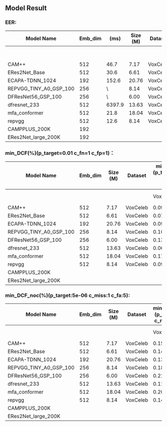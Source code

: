 ## Model Result



### EER:
| Model Name             | Emb_dim | (ms)     | Size (M) | Dataset  | EER(%)      |             |             |        |          |                  |                    |                   |        |        |           |
| ---------------------- | ------- |----------|----------| -------- | ----------- | ----------- | ----------- | ------ | -------- | ---------------- | ------------------ | ----------------- | ------ | ------ |---------- |
|                        |         |          |          |          | VoxCeleb1-O | VoxCeleb1-E | VoxCeleb1-H | CTI-10 | CNCeleb1 | 3Dspeaker-device | 3Dspeaker-distance | 3Dspeaker-dialect | male   | female | cti2-6000 |
| CAM++                  | 512     |   46.7   |   7.17   | VoxCeleb | 0.8669      | 1.1032      | 2.1703      | 4.1467 | 16.1814  | 25.0767          | 25.7347            | 23.7733           | 6.4626 | 10.333 |  10.4667  |
| ERes2Net_Base          | 512     |   30.6   |   6.61   | VoxCeleb | 0.7978      | 0.9692      | 1.7872      | 2.3067 | 12.1487  | 18.9467          | 17.802             | 18.6267           | 4.0816 | 8.2143 |  7.7333   |
| ECAPA-TDNN_1024        | 192     |   152.6  |  20.76   | VoxCeleb | 0.8616      | 0.961       | 1.8545      | 3.0133 | 14.482   | 20.5             | 20.4904            | 19.5167           | 5.3943 | 9.667  |  8.9000   |
| REPVGG_TINY_A0_GSP_100 | 256     |    \     |   8.14   | VoxCeleb | 1.0261      | 1.2217      | 2.1362      | 3.2367 | 11.5517  | 17.972           | 16.2927            | 18.41             | 3.4014 | 7.8163 |    \      |
| DFResNet56_GSP_100     | 256     |    \     |   6.00   | VoxCeleb | 1.26        | 1.1939      | 2.1311      | 2.8167 | 12.1769  | 18.846           | 17.1879            | 19.23             | 3.0559 | 8      |    \      |
| dfresnet_233           | 512     |   6397.9 |  13.63   | VoxCeleb | 0.7233      | 0.8144      | 1.5406      | 4.0267 | 11.9459  | 17.510           | 15.9940            | 17.1027           | 3.4014 | 8.301  |  7.2000   |
| mfa_conformer          | 512     |   21.8   |  18.04   | VoxCeleb | 1.2600      | 1.3462      | 2.4803      | 3.8533 | 12.1769  | 20.5340          | 19.7527            | 20.9400           | 4.0816 | 10.333 |    \      |
| repvgg                 | 512     |   12.6   |   8.14   | VoxCeleb | 0.9198      | 0.9530      | 1.7374      | 3.5000 | 11.3809  | 17.6400          | 16.0911            | 17.7267           | 3.4014 | 8      |  7.4000   |
| CAMPPLUS_200K          | 192     |          |          |          |             |             |             |        |          |                  |                    |                   |        |        |  7.8000   | 
| ERes2Net_large_200K    | 192     |          |          |          |             |             |             |        |          |                  |                    |                   |        |        |  7.6000   | 
### min_DCF(%)(p_target=0.01 c_fn=1 c_fp=1)：
| Model Name             | Emb_dim | Size (M) | Dataset  | min_DCF(%)(p_target=0.01 c_fn=1 c_fp=1) |             |             |        |          |                  |                    |                   |        |        |           |
| ---------------------- | ------- | -------- | -------- | --------------------------------------- | ----------- | ----------- | ------ | -------- | ---------------- | ------------------ | ----------------- | ------ | ------ |---------- |
|                        |         |          |          | VoxCeleb1-O                             | VoxCeleb1-E | VoxCeleb1-H | CTI-10 | CNCeleb1 | 3Dspeaker-device | 3Dspeaker-distance | 3Dspeaker-dialect | male   | female | cti2-6000 |
| CAM++                  | 512     | 7.17     | VoxCeleb | 0.0954                                  | 0.1243      | 0.2072      | 0.268  | 0.6621   | 0.9957           | 0.9962             | 0.9999            | 0.4284 | 0.5479 |   0.5133  |
| ERes2Net_Base          | 512     | 6.61     | VoxCeleb | 0.0797                                  | 0.1042      | 0.1745      | 0.1536 | 0.5352   | 0.9603           | 0.9579             | 0.9648            | 0.314  | 0.3587 |   0.3297  |
| ECAPA-TDNN_1024        | 192     | 20.76    | VoxCeleb | 0.0993                                  | 0.1112      | 0.1759      | 0.1859 | 0.579    | 0.9795           | 0.974              | 0.9789            | 0.3455 | 0.4906 |   0.4107  |
| REPVGG_TINY_A0_GSP_100 | 256     | 8.14     | VoxCeleb | 0.1092                                  | 0.1359      | 0.1926      | 0.2035 | 0.5468   | 0.9825           | 0.9685             | 0.9873            | 0.3059 | 0.3985 |     \     |
| DFResNet56_GSP_100     | 256     | 6.00     | VoxCeleb | 0.1381                                  | 0.1367      | 0.2026      | 0.1693 | 0.5239   | 0.9781           | 0.972              | 0.9836            | 0.2845 | 0.3452 |     \     |
| dfresnet_233           | 512     | 13.63    | VoxCeleb | 0.0679                                  | 0.0932      | 0.1505      | 0.3795 | 0.4890   | 0.9309           | 0.9308             | 0.9367            | 0.3451 | 0.3337 |   0.3117  |
| mfa_conformer          | 512     | 18.04    | VoxCeleb | 0.1745                                  | 0.1542      | 0.2307      | 0.2968 | 0.5239   | 0.9802           | 0.9836             | 0.9936            | 0.3659 | 0.4972 |     \     |
| repvgg                 | 512     | 8.14     | VoxCeleb | 0.0955                                  | 0.1099      | 0.1713      | 0.2825 | 0.4937   | 0.9582           | 0.9378             | 0.9763            | 0.2722 | 0.3836 |   0.3672  |
| CAMPPLUS_200K          |         |          |          |                                         |             |             |        |          |                  |                    |                   |        |        |   0.4270  |
| ERes2Net_large_200K    |         |          |          |                                         |             |             |        |          |                  |                    |                   |        |        |   0.4193  |


### min_DCF_noc(%)(p_target:5e-06 c_miss:1 c_fa:5):
| Model Name             | Emb_dim | Size (M) | Dataset  | min_DCF_noc(%)(p_target:5e-06 c_miss:1 c_fa:5) |             |             |        |          |                  |                    |                   |        |        |           |
| ---------------------- | ------- | -------- | -------- | ---------------------------------------------- | ----------- | ----------- | ------ | -------- | ---------------- | ------------------ | ----------------- | ------ | ------ |---------- |
|                        |         |          |          | VoxCeleb1-O                                    | VoxCeleb1-E | VoxCeleb1-H | CTI-10 | CNCeleb1 | 3Dspeaker-device | 3Dspeaker-distance | 3Dspeaker-dialect | male   | female | cti2-6000 |
| CAM++                  | 512     | 7.17     | VoxCeleb | 0.1509                                         | 0.3335      | 0.7025      | 0.3977 | 0.9699   | 0.9957           | 0.997              | 0.9999            | 0.9864 | 0.6433 |  0.5400   |
| ERes2Net_Base          | 512     | 6.61     | VoxCeleb | 0.1413                                         | 0.3202      | 0.7053      | 0.2209 | 0.7806   | 0.9973           | 0.9966             | 0.9881            | 0.8878 | 0.5933 |  0.3747   |
| ECAPA-TDNN_1024        | 192     | 20.76    | VoxCeleb | 0.1366                                         | 0.3118      | 0.7162      | 0.2278 | 0.8576   | 0.9998           | 0.9974             | 0.998             | 0.8878 | 0.66   |  0.4107   |
| REPVGG_TINY_A0_GSP_100 | 256     | 8.14     | VoxCeleb | 0.1811                                         | 0.3335      | 0.5854      | 0.3248 | 0.791    | 0.9985           | 0.9954             | 0.9955            | 0.8095 | 0.4300 |     \     |
| DFResNet56_GSP_100     | 256     | 6.00     | VoxCeleb | 0.2141                                         | 0.298       | 0.5681      | 0.2744 | 0.7515   | 0.9941           | 0.9988             | 0.9989            | 0.8027 | 0.38   |     \     |
| dfresnet_233           | 512     | 13.63    | VoxCeleb | 0.1174                                         | 0.2749      | 0.6834      | 0.5607 | 0.7801   | 0.9952           | 0.9971             | 0.9895            | 0.7041 | 0.4633 |  0.3117   |
| mfa_conformer          | 512     | 18.04    | VoxCeleb | 0.2089                                         | 0.3706      | 0.6876      | 0.3571 | 0.7515   | 0.9956           | 0.9954             | 1.0000            | 0.8401 | 0.6500 |     \     |
| repvgg                 | 512     | 8.14     | VoxCeleb | 0.1412                                         | 0.2706      | 0.5788      | 0.3232 | 0.7262   | 0.9920           | 0.9933             | 0.9951            | 0.8027 | 0.4267 |  0.3670   |
| CAMPPLUS_200K          |         |         |           |                                                |             |             |        |          |                  |                    |                   |        |        |  0.4270   |
| ERes2Net_large_200K    |         |         |           |                                                |             |             |        |          |                  |                    |                   |        |        |  0.4683   |
